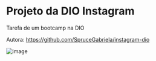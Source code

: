 # Projeto da DIO Instagram
Tarefa de um bootcamp na DIO

Autora: https://github.com/SpruceGabriela/instagram-dio

![image](https://user-images.githubusercontent.com/99774430/173110919-7f609bea-d24c-4d5a-ab2b-e5c00625f2c5.png)
